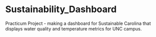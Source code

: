 # Sustainability_Dashboard
Practicum Project - making a dashboard for Sustainable Carolina that displays water quality and temperature metrics for UNC campus.
